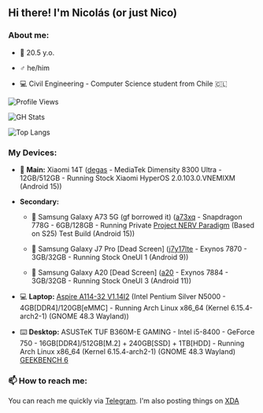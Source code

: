 ## Hi there! I'm Nicolás (or just Nico)

### About me:

- 📆 20.5 y.o.

- ♂️ he/him

- 💻 Civil Engineering - Computer Science student from Chile 🇨🇱

![Profile Views](https://komarev.com/ghpvc/?username=ngdplnk&color=7eff8d&style=flat)

![GH Stats](https://github-readme-stats.vercel.app/api?username=ngdplnk&show_icons=true&theme=dark&hide_border=true)

![Top Langs](https://github-readme-stats.vercel.app/api/top-langs/?username=ngdplnk&show_icons=true&theme=dark&hide_border=true&layout=compact)


### My Devices:

- 📱 **Main:** Xiaomi 14T ([degas](https://www.gsmarena.com/xiaomi_14t-13329.php) - MediaTek Dimensity 8300 Ultra - 12GB/512GB - Running Stock Xiaomi HyperOS 2.0.103.0.VNEMIXM (Android 15))

- **Secondary:**

  * 📱 Samsung Galaxy A73 5G (gf borrowed it) ([a73xq](https://www.gsmarena.com/samsung_galaxy_a73_5g-11257.php) - Snapdragon 778G - 6GB/128GB - Running Private [Project NERV Paradigm](https://github.com/Yagzie/ProjectNERV) (Based on S25) Test Build (Android 15))

  * 📱 Samsung Galaxy J7 Pro [Dead Screen] ([j7y17lte](https://www.gsmarena.com/samsung_galaxy_j7_pro-8561.php) - Exynos 7870 - 3GB/32GB - Running Stock OneUI 1 (Android 9))
  
  * 📱 Samsung Galaxy A20 [Dead Screen] ([a20](https://www.gsmarena.com/samsung_galaxy_a20-9640.php) - Exynos 7884 - 3GB/32GB - Running Stock OneUI 3 (Android 11))
  
- 💻 **Laptop:** [Aspire A114-32 V1.14I2](https://browser.geekbench.com/v6/cpu/10829541) (Intel Pentium Silver N5000 - 4GB[DDR4]/120GB[eMMC] - Running Arch Linux x86_64 (Kernel 6.15.4-arch2-1) (GNOME 48.3 Wayland))

- ⌨️ **Desktop:** ASUSTeK TUF B360M-E GAMING - Intel i5-8400 - GeForce 750 - 16GB[DDR4]/512GB[M.2] + 240GB[SSD] + 1TB[HDD] - Running Arch Linux x86_64 (Kernel 6.15.4-arch2-1) (GNOME 48.3 Wayland) [GEEKBENCH 6](https://browser.geekbench.com/v6/cpu/11934395)

### 📫 How to reach me:
You can reach me quickly via [Telegram](https://t.me/ngdplnk).
I'm also posting things on [XDA](https://xdaforums.com/m/ngdpl-nk.12569749/)

